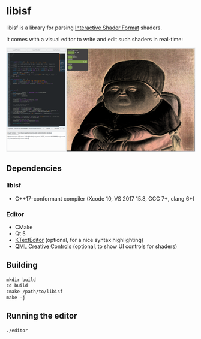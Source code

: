 # libisf

libisf is a library for parsing [Interactive Shader Format](https://www.interactiveshaderformat.com) shaders.

It comes with a visual editor to write and edit such shaders in real-time:

![isf editor](https://raw.githubusercontent.com/jcelerier/libisf/master/screenshot.png)

## Dependencies

### libisf

* C++17-conformant compiler (Xcode 10, VS 2017 15.8, GCC 7+, clang 6+)

### Editor

* CMake
* Qt 5
* [KTextEditor](https://api.kde.org/frameworks/ktexteditor/html/index.html) (optional, for a nice syntax highlighting)
* [QML Creative Controls](https://github.com/jcelerier/qml-creative-controls) (optional, to show UI controls for shaders)

## Building

    mkdir build
    cd build
    cmake /path/to/libisf
    make -j

## Running the editor

    ./editor
